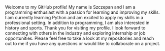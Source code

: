 Welcome to my GitHub profile! 
My name is Szczepan and I am a programming enthusiast with a passion for learning and improving my skills.
I am currently learning Python and am excited to apply my skills in a professional setting. In addition to programming, I am also interested in history and sports.
Thank you for visiting my profile. I look forward to connecting with others in the industry and exploring internship or job opportunities.
Please feel free to take a look at my repositories and reach out to me if you have any questions or would like to collaborate on a project.
<!---
szczepanspl/szczepanspl is a ✨ special ✨ repository because its `README.md` (this file) appears on your GitHub profile.
You can click the Preview link to take a look at your changes.
--->
